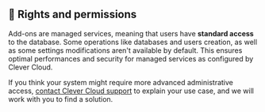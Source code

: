 
## 🔑 Rights and permissions

Add-ons are managed services, meaning that users have **standard access** to the database. Some operations like databases and users creation, as well as some settings modifications aren't available by default. This ensures optimal performances and security for managed services as configured by Clever Cloud.

If you think your system might require more advanced administrative access, [contact Clever Cloud support](https://console.clever-cloud.com/ticket-center-choice) to explain your use case, and we will work with you to find a solution.
